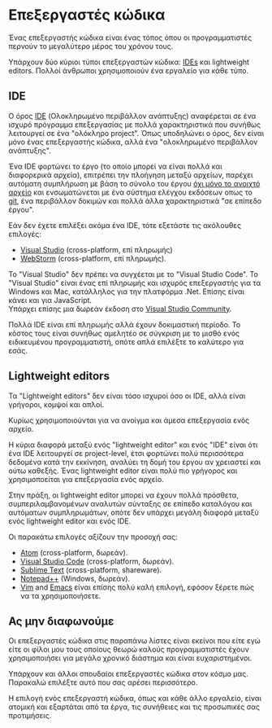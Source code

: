 # Επεξεργαστές κώδικα

Ένας επεξεργαστής κώδικα είναι ένας τόπος όπου οι προγραμματιστές περνούν το μεγαλύτερο μέρος του χρόνου τους.

Υπάρχουν δύο κύριοι τύποι επεξεργαστών κώδικα: [IDEs](https://el.wikipedia.org/wiki/Ολοκληρωμένο_περιβάλλον_ανάπτυξης) και lightweight editors. Πολλοί άνθρωποι χρησιμοποιούν ένα εργαλείο για κάθε τύπο.

## IDE

Ο όρος [IDE](https://en.wikipedia.org/wiki/Integrated_development_environment) (Ολοκληρωμένο περιβάλλον ανάπτυξης) αναφέρεται σε ένα ισχυρό πρόγραμμα επεξεργασίας με πολλά χαρακτηριστικά που συνήθως λειτουργεί σε ένα "ολόκληρο project". Όπως υποδηλώνει ο όρος, δεν είναι μόνο ένας επεξεργαστής κώδικα, αλλά ένα "ολοκληρωμένο περιβάλλον ανάπτυξης".

Ένα IDE φορτώνει το έργο (το οποίο μπορεί να είναι πολλά και διαφορερικά αρχεία), επιτρέπει την πλοήγηση μεταξύ αρχείων, παρέχει αυτόματη συμπλήρωση με βάση το σύνολο του έργου [όχι μόνο το ανοιχτό αρχείο](https://www.yourdictionary.com/open-file) και ενσωματώνεται με ένα σύστημα ελέγχου εκδόσεων οπως το [git](https://git-scm.com/), ένα περιβάλλον δοκιμών και πολλά άλλα χαρακτηριστικά "σε επίπεδο έργου".

Εάν δεν έχετε επιλέξει ακόμα ένα IDE, τότε εξετάστε τις ακόλουθες επιλογές:

- [Visual Studio](https://visualstudio.microsoft.com/vs/) (cross-platform, επί πληρωμής)
- [WebStorm](http://www.jetbrains.com/webstorm/) (cross-platform, επί πληρωμής).

Το "Visual Studio" δεν πρέπει να συγχέεται με το "Visual Studio Code". Το "Visual Studio" είναι ένας επί πληρωμής και ισχυρός επεξεργαστής για τα Windows και Mac, κατάλληλος για την πλατφόρμα .Net. Επίσης είναι κάνει και για JavaScript. <br> Υπάρχει επίσης μια δωρεάν έκδοση στο [Visual Studio Community](https://www.visualstudio.com/vs/community/).

Πολλά IDE είναι επί πληρωμής αλλά έχουν δοκιμαστική περίοδο. Το κόστος τους είναι συνήθως αμελητέο σε σύγκριση με το μισθό ενός ειδικευμένου προγραμματιστή, οπότε απλά επιλέξτε το καλύτερο για εσάς.

## Lightweight editors

Τα "Lightweight editors" δεν είναι τόσο ισχυροί όσο οι IDE, αλλά είναι γρήγοροι, κομψοί και απλοί.

Κυρίως χρησιμοποιούνται για να ανοίγμα και άμεσα επεξεργασία ενός αρχείο.

Η κύρια διαφορά μεταξύ ενός "lightweight editor" και ενός "IDE" είναι ότι ένα IDE λειτουργεί σε project-level, έτσι φορτώνει πολύ περισσότερα δεδομένα κατά την εκκίνηση, αναλύει τη δομή του έργου αν χρειαστεί και ούτω καθεξής. Ένας lightweight editor είναι πολύ πιο γρήγορος και χρησιμοποείται για επεξεργασία ενός αρχείο.

Στην πράξη, οι lightweight editor μπορεί να έχουν πολλά πρόσθετα, συμπεριλαμβανομένων αναλυτών σύνταξης σε επίπεδο καταλόγου και αυτόματων συμπληρωμάτων, οπότε δεν υπάρχει μεγάλη διαφορά μεταξύ ενός lightweight editor και ενός IDE.

Οι παρακάτω επιλογές αξίζουν την προσοχή σας:

- [Atom](https://atom.io/) (cross-platform, δωρεάν).
- [Visual Studio Code](https://code.visualstudio.com/) (cross-platform, δωρεάν).
- [Sublime Text](http://www.sublimetext.com) (cross-platform, shareware).
- [Notepad++](https://notepad-plus-plus.org/) (Windows, δωρεάν).
- [Vim](http://www.vim.org/) and [Emacs](https://www.gnu.org/software/emacs/) είναι επίσης πολύ καλή επιλογή, εφόσον ξέρετε πώς να τα χρησιμοποιήσετε.

## Ας μην διαφωνούμε

Οι επεξεργαστές κώδικα στις παραπάνω λίστες είναι εκείνοι που είτε εγώ είτε οι φίλοι μου τους οποίους θεωρώ καλούς προγραμματιστές έχουν χρησιμοποιήσει για μεγάλο χρονικό διάστημα και είναι ευχαριστημένοι.

Υπάρχουν και άλλοι σπουδαίοι επεξεργαστές κώδικα στον κόσμο μας. Παρακαλώ επιλέξτε αυτό που σας αρέσει περισσότερο.

Η επιλογή ενός επεξεργαστή κώδικα, όπως και κάθε άλλο εργαλείο, είναι ατομική και εξαρτάται από τα έργα, τις συνήθειες και τις προσωπικές σας προτιμήσεις.